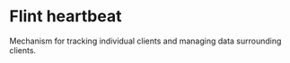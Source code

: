 # Flint heartbeat

Mechanism for tracking individual clients and managing data surrounding clients.
